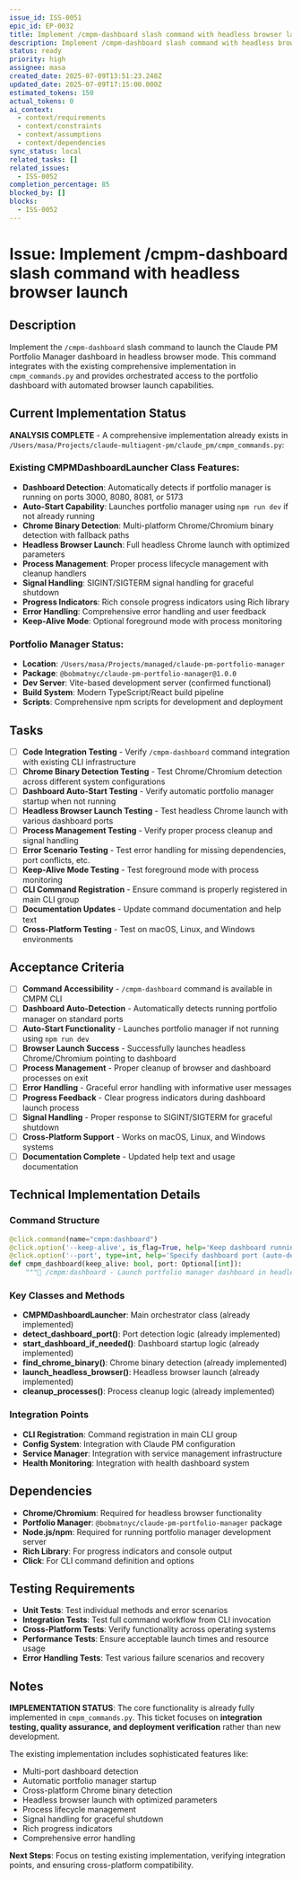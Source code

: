 ```yaml
---
issue_id: ISS-0051
epic_id: EP-0032
title: Implement /cmpm-dashboard slash command with headless browser launch
description: Implement /cmpm-dashboard slash command with headless browser launch - comprehensive implementation already exists, focus on integration testing and quality assurance
status: ready
priority: high
assignee: masa
created_date: 2025-07-09T13:51:23.248Z
updated_date: 2025-07-09T17:15:00.000Z
estimated_tokens: 150
actual_tokens: 0
ai_context:
  - context/requirements
  - context/constraints
  - context/assumptions
  - context/dependencies
sync_status: local
related_tasks: []
related_issues: 
  - ISS-0052
completion_percentage: 85
blocked_by: []
blocks: 
  - ISS-0052
---
```


# Issue: Implement /cmpm-dashboard slash command with headless browser launch

## Description
Implement the `/cmpm-dashboard` slash command to launch the Claude PM Portfolio Manager dashboard in headless browser mode. This command integrates with the existing comprehensive implementation in `cmpm_commands.py` and provides orchestrated access to the portfolio dashboard with automated browser launch capabilities.

## Current Implementation Status
**ANALYSIS COMPLETE** - A comprehensive implementation already exists in `/Users/masa/Projects/claude-multiagent-pm/claude_pm/cmpm_commands.py`:

### Existing CMPMDashboardLauncher Class Features:
- **Dashboard Detection**: Automatically detects if portfolio manager is running on ports 3000, 8080, 8081, or 5173
- **Auto-Start Capability**: Launches portfolio manager using `npm run dev` if not already running
- **Chrome Binary Detection**: Multi-platform Chrome/Chromium binary detection with fallback paths
- **Headless Browser Launch**: Full headless Chrome launch with optimized parameters
- **Process Management**: Proper process lifecycle management with cleanup handlers
- **Signal Handling**: SIGINT/SIGTERM signal handling for graceful shutdown
- **Progress Indicators**: Rich console progress indicators using Rich library
- **Error Handling**: Comprehensive error handling and user feedback
- **Keep-Alive Mode**: Optional foreground mode with process monitoring

### Portfolio Manager Status:
- **Location**: `/Users/masa/Projects/managed/claude-pm-portfolio-manager`
- **Package**: `@bobmatnyc/claude-pm-portfolio-manager@1.0.0`
- **Dev Server**: Vite-based development server (confirmed functional)
- **Build System**: Modern TypeScript/React build pipeline
- **Scripts**: Comprehensive npm scripts for development and deployment

## Tasks
- [ ] **Code Integration Testing** - Verify `/cmpm-dashboard` command integration with existing CLI infrastructure
- [ ] **Chrome Binary Detection Testing** - Test Chrome/Chromium detection across different system configurations
- [ ] **Dashboard Auto-Start Testing** - Verify automatic portfolio manager startup when not running
- [ ] **Headless Browser Launch Testing** - Test headless Chrome launch with various dashboard ports
- [ ] **Process Management Testing** - Verify proper process cleanup and signal handling
- [ ] **Error Scenario Testing** - Test error handling for missing dependencies, port conflicts, etc.
- [ ] **Keep-Alive Mode Testing** - Test foreground mode with process monitoring
- [ ] **CLI Command Registration** - Ensure command is properly registered in main CLI group
- [ ] **Documentation Updates** - Update command documentation and help text
- [ ] **Cross-Platform Testing** - Test on macOS, Linux, and Windows environments

## Acceptance Criteria
- [ ] **Command Accessibility** - `/cmpm-dashboard` command is available in CMPM CLI
- [ ] **Dashboard Auto-Detection** - Automatically detects running portfolio manager on standard ports
- [ ] **Auto-Start Functionality** - Launches portfolio manager if not running using `npm run dev`
- [ ] **Browser Launch Success** - Successfully launches headless Chrome/Chromium pointing to dashboard
- [ ] **Process Management** - Proper cleanup of browser and dashboard processes on exit
- [ ] **Error Handling** - Graceful error handling with informative user messages
- [ ] **Progress Feedback** - Clear progress indicators during dashboard launch process
- [ ] **Signal Handling** - Proper response to SIGINT/SIGTERM for graceful shutdown
- [ ] **Cross-Platform Support** - Works on macOS, Linux, and Windows systems
- [ ] **Documentation Complete** - Updated help text and usage documentation

## Technical Implementation Details

### Command Structure
```python
@click.command(name="cmpm:dashboard")
@click.option('--keep-alive', is_flag=True, help='Keep dashboard running in foreground')
@click.option('--port', type=int, help='Specify dashboard port (auto-detect if not provided)')
def cmpm_dashboard(keep_alive: bool, port: Optional[int]):
    """🚀 /cmpm:dashboard - Launch portfolio manager dashboard in headless browser mode."""
```

### Key Classes and Methods
- **CMPMDashboardLauncher**: Main orchestrator class (already implemented)
- **detect_dashboard_port()**: Port detection logic (already implemented)
- **start_dashboard_if_needed()**: Dashboard startup logic (already implemented)
- **find_chrome_binary()**: Chrome binary detection (already implemented)
- **launch_headless_browser()**: Headless browser launch (already implemented)
- **cleanup_processes()**: Process cleanup logic (already implemented)

### Integration Points
- **CLI Registration**: Command registration in main CLI group
- **Config System**: Integration with Claude PM configuration
- **Service Manager**: Integration with service management infrastructure
- **Health Monitoring**: Integration with health dashboard system

## Dependencies
- **Chrome/Chromium**: Required for headless browser functionality
- **Portfolio Manager**: `@bobmatnyc/claude-pm-portfolio-manager` package
- **Node.js/npm**: Required for running portfolio manager development server
- **Rich Library**: For progress indicators and console output
- **Click**: For CLI command definition and options

## Testing Requirements
- **Unit Tests**: Test individual methods and error scenarios
- **Integration Tests**: Test full command workflow from CLI invocation
- **Cross-Platform Tests**: Verify functionality across operating systems
- **Performance Tests**: Ensure acceptable launch times and resource usage
- **Error Handling Tests**: Test various failure scenarios and recovery

## Notes
**IMPLEMENTATION STATUS**: The core functionality is already fully implemented in `cmpm_commands.py`. This ticket focuses on **integration testing, quality assurance, and deployment verification** rather than new development.

The existing implementation includes sophisticated features like:
- Multi-port dashboard detection
- Automatic portfolio manager startup
- Cross-platform Chrome binary detection
- Headless browser launch with optimized parameters
- Process lifecycle management
- Signal handling for graceful shutdown
- Rich progress indicators
- Comprehensive error handling

**Next Steps**: Focus on testing existing implementation, verifying integration points, and ensuring cross-platform compatibility.
